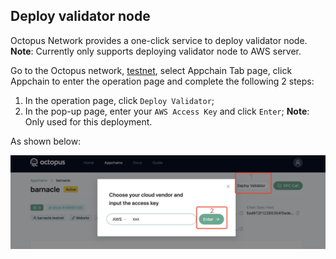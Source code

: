 ## Deploy validator node

Octopus Network provides a one-click service to deploy validator node. **Note**: Currently only supports deploying validator node to AWS server.

Go to the Octopus network, [testnet](https://testnet.oct.network/), select Appchain Tab page, click Appchain to enter the operation page and complete the following 2 steps:

1. In the operation page, click `Deploy Validator`;
2. In the pop-up page, enter your `AWS Access Key` and click `Enter`; **Note**: Only used for this deployment.

As shown below:

![deploy validator](../../maintain/validator_deploy.jpg)
